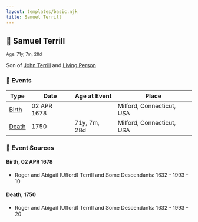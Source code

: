 ```yaml
---
layout: templates/basic.njk
title: Samuel Terrill
---
```

## 🔵 Samuel Terrill
<small>Age: 71y, 7m, 28d</small>

Son of [John Terrill](/people/6/65221157) and [Living Person](/people/4/48582652)

### 📆 Events

Type | Date | Age at Event | Place
------ | ------ | ------ | ------
[Birth](#event-event-2) | 02 APR 1678 |  | Milford, Connecticut, USA
[Death](#event-event-3) | 1750 | 71y, 7m, 28d | Milford, Connecticut, USA

### 📰 Event Sources

#### <a id="event-event-2"></a> Birth, 02 APR 1678
* Roger and Abigail (Ufford) Terrill and Some Descendants: 1632 - 1993  - 10

#### <a id="event-event-3"></a> Death, 1750
* Roger and Abigail (Ufford) Terrill and Some Descendants: 1632 - 1993  - 20